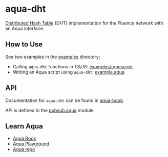 # aqua-dht

[Distributed Hash Table](https://en.wikipedia.org/wiki/Distributed_hash_table) (DHT) implementation for the Fluence network with an Aqua interface.

## How to Use

See two examples in the [examples](./examples) directory:
- Calling `aqua-dht` functions in TS/JS: [examples/typescript](./examples/typescript)
- Writing an Aqua script using `aqua-dht`: [example.aqua](./examples/aqua/example.aqua)

## API
Documentation for `aqua-dht` can be found in [aqua-book](https://fluence.dev/aqua-book/libraries/aqua-dht).

API is defined in the [pubsub.aqua](./aqua/pubsub.aqua) module.

## Learn Aqua

* [Aqua Book](https://fluence.dev/aqua-book/)
* [Aqua Playground](https://github.com/fluencelabs/aqua-playground)
* [Aqua repo](https://github.com/fluencelabs/aqua)
